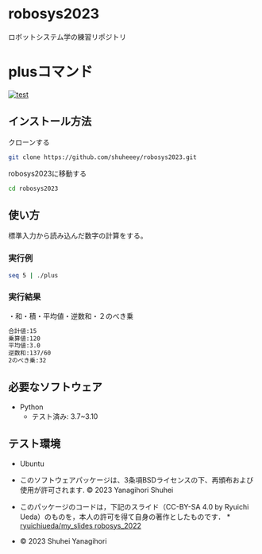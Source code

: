 # robosys2023
ロボットシステム学の練習リポジトリ

# plusコマンド
[![test](https://github.com/shuheeey/robosys2023/actions/workflows/test.yml/badge.svg)](https://github.com/shuheeey/robosys2023/actions/workflows/test.yml)

## インストール方法
クローンする
```bash
git clone https://github.com/shuheeey/robosys2023.git
```
robosys2023に移動する
```bash
cd robosys2023
```

## 使い方

標準入力から読み込んだ数字の計算をする。
### 実行例
```bash
seq 5 | ./plus
```
### 実行結果
・和・積・平均値・逆数和・２のべき乗
```bash
合計値:15
乗算値:120
平均値:3.0
逆数和:137/60
2のべき乗:32
```


## 必要なソフトウェア
* Python
  * テスト済み: 3.7~3.10

## テスト環境
* Ubuntu


* このソフトウェアパッケージは、3条項BSDライセンスの下、再頒布および使用が許可されます.
© 2023 Yanagihori Shuhei

* このパッケージのコードは，下記のスライド（CC-BY-SA 4.0 by Ryuichi Ueda）のものを，本人の許可を得て自身の著作としたものです．
       * [ryuichiueda/my_slides robosys_2022](https://github.com/ryuichiueda/my_slides/tree/master/robosys_2022)
* © 2023 Shuhei Yanagihori

